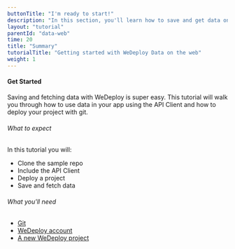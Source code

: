 ```yaml
---
buttonTitle: "I'm ready to start!"
description: "In this section, you'll learn how to save and get data on the web using the WeDeploy API Client."
layout: "tutorial"
parentId: "data-web"
time: 20
title: "Summary"
tutorialTitle: "Getting started with WeDeploy Data on the web"
weight: 1
---
```


#### Get Started

Saving and fetching data with WeDeploy is super easy. This tutorial will walk you through how to use data in your app using the API Client and how to deploy your project with git.

###### What to expect

In this tutorial you will:

<ul class="checklist">
	<li>Clone the sample repo</li>
	<li>Include the API Client</li>
	<li>Deploy a project</li>
	<li>Save and fetch data</li>
</ul>

###### What you'll need

* [Git](https://git-scm.com/downloads)
* [WeDeploy account](http://dashboard.wedeploy.com/signup)
* [A new WeDeploy project](http://dashboard.wedeploy.com)
